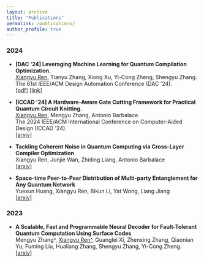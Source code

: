 ```yaml
---
layout: archive
title: "Publications"
permalink: /publications/
author_profile: true
---
```


### 2024
* __[DAC '24] Leveraging Machine Learning for Quantum Compilation Optimization.__ <br>
<u>Xiangyu Ren</u>, Tianyu Zhang, Xiong Xu, Yi-Cong Zheng, Shengyu Zhang. <br>
The 61st IEEE/ACM Design Automation Conference (DAC '24). <br>
[[pdf]](../files/DAC24_Tencent.pdf)  [[link]](https://dl.acm.org/doi/10.1145/3649329.3663510)

* __[ICCAD '24] A Hardware-Aware Gate Cutting Framework for Practical Quantum Circuit Knitting.__ <br>
<u>Xiangyu Ren</u>, Mengyu Zhang, Antonio Barbalace. <br>
The 2024 IEEE/ACM International Conference on Computer-Aided Design (ICCAD '24). <br>
[[arxiv]](https://arxiv.org/abs/2409.03870)

* __Tackling Coherent Noise in Quantum Computing via Cross-Layer Compiler Optimization__ <br>
Xiangyu Ren, Junjie Wan, Zhiding Liang, Antonio Barbalace <br>
[[arxiv]](https://arxiv.org/abs/2410.09664)

* __Space-time Peer-to-Peer Distribution of Multi-party Entanglement for Any Quantum Network__ <br>
Yuexun Huang, Xiangyu Ren, Bikun Li, Yat Wong, Liang Jiang <br>
[[arxiv]](https://arxiv.org/abs/2412.14757)

### 2023
* __A Scalable, Fast and Programmable Neural Decoder for Fault-Tolerant Quantum Computation Using Surface Codes__ <br>
Mengyu Zhang^, <u>Xiangyu Ren^</u>, Guanglei Xi, Zhenxing Zhang, Qiaonian Yu, Fuming Liu, Hualiang Zhang, Shengyu Zhang, Yi-Cong Zheng. <br>
[[arxiv]](https://arxiv.org/abs/2305.15767)
